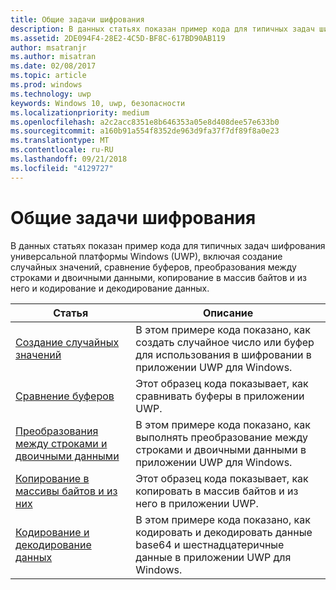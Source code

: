 ```yaml
---
title: Общие задачи шифрования
description: В данных статьях показан пример кода для типичных задач шифрования универсальной платформы Windows (UWP), включая создание случайных значений, сравнение буферов, преобразования между строками и двоичными данными, копирование в массив байтов и из него и кодирование и декодирование данных.
ms.assetid: 2DE094F4-28E2-4C5D-BF8C-617BD90AB119
author: msatranjr
ms.author: misatran
ms.date: 02/08/2017
ms.topic: article
ms.prod: windows
ms.technology: uwp
keywords: Windows 10, uwp, безопасности
ms.localizationpriority: medium
ms.openlocfilehash: a2c2acc8351e8b646353a05e8d408dee57e633b0
ms.sourcegitcommit: a160b91a554f8352de963d9fa37f7df89f8a0e23
ms.translationtype: MT
ms.contentlocale: ru-RU
ms.lasthandoff: 09/21/2018
ms.locfileid: "4129727"
---
```

# <a name="common-cryptography-tasks"></a>Общие задачи шифрования

В данных статьях показан пример кода для типичных задач шифрования универсальной платформы Windows (UWP), включая создание случайных значений, сравнение буферов, преобразования между строками и двоичными данными, копирование в массив байтов и из него и кодирование и декодирование данных.

| Статья                                                                                 | Описание                                                                                            |
|---------------------------------------------------------------------------------------|--------------------------------------------------------------------------------------------------------|
| [Создание случайных значений](create-random-numbers.md)                                     | В этом примере кода показано, как создать случайное число или буфер для использования в шифровании в приложении UWP для Windows. |
| [Сравнение буферов](compare-buffers.md)                                                 | Этот образец кода показывает, как сравнивать буферы в приложении UWP.                                          |
| [Преобразования между строками и двоичными данными](convert-between-strings-and-binary-data.md) | В этом примере кода показано, как выполнять преобразование между строками и двоичными данными в приложении UWP для Windows.                  |
| [Копирование в массивы байтов и из них](copy-to-and-from-byte-arrays.md)                       | Этот образец кода показывает, как копировать в массив байтов и из него в приложении UWP.                             |
| [Кодирование и декодирование данных](encode-and-decode-data.md)                                   | В этом примере кода показано, как кодировать и декодировать данные base64 и шестнадцатеричные данные в приложении UWP для Windows.            |

